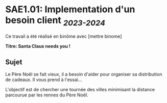 # SAE1.01: Implementation d'un besoin client <sub>*2023-2024*</sub>

Ce travail a été réalisé en binôme avec [mettre binome]

**Titre: Santa Claus needs you !** 


## **Sujet**

Le Père Noël se fait vieux, il a besoin d'aider pour organiser sa distribution de cadeaux. Il vous prend à l'essai...


L'objectif est de chercher une tournée des villes minimisant la distance parcourue par les rennes du Père Noël.
